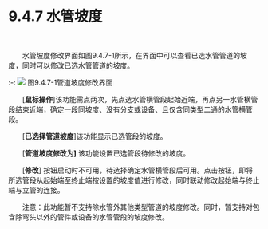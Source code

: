 # 9.4.7 水管坡度
<br/>

&emsp;&emsp;水管坡度修改界面如图9.4.7\-1所示，在界面中可以查看已选水管管道的坡度，同时可以修改已选水管管道的坡度。


:-: ![](images/545.png)
图9.4.7\-1管道坡度修改界面

&emsp;&emsp;[**鼠标操作**]该功能需点两次，先点选水管横管段起始近端，再点另一水管横管段结束近端，确定一段同坡度、没有分支或设备、且仅含同类型二通的水管横管段。

&emsp;&emsp;[**已选择管道坡度**]该功能显示已选管段的坡度。

&emsp;&emsp;[**管道坡度修改为]** 该功能设置已选管段待修改的坡度。

&emsp;&emsp;[**修改**] 按钮启动时不可用，待选择确定水管横管段后可用。点击按钮，即将所选管段从起始端至终止端按设置的坡度值进行修改，同时联动修改起始端与终止端与立管的连接。

&emsp;&emsp;注意：此功能暂不支持除水管外其他类型管道的坡度修改。同时，暂支持对包含除弯头以外的管件或设备的水管管段的坡度修改。